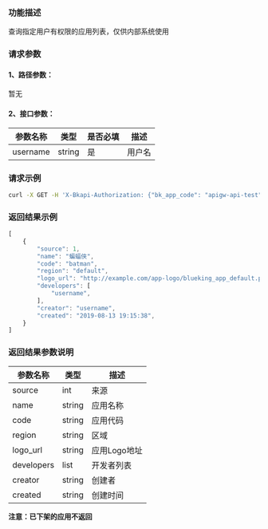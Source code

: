 ### 功能描述
查询指定用户有权限的应用列表，仅供内部系统使用

### 请求参数

#### 1、路径参数：
暂无

#### 2、接口参数：
| 参数名称 | 类型 | 是否必填 | 描述 |
| -------- | ---- | -------- | ---- |
| username | string | 是 | 用户名 |

### 请求示例
```bash
curl -X GET -H 'X-Bkapi-Authorization: {"bk_app_code": "apigw-api-test", "bk_app_secret": "***"}' --insecure https://bkapi.example.com/api/bkpaas3/prod/system/uni_applications/query/by_username/?username=admin
```

### 返回结果示例
```javascript
[
    {
        "source": 1,
        "name": "蝙蝠侠",
        "code": "batman",
        "region": "default",
        "logo_url": "http://example.com/app-logo/blueking_app_default.png",
        "developers": [
            "username",
        ],
        "creator": "username",
        "created": "2019-08-13 19:15:38",
    }
]
```

### 返回结果参数说明
| 参数名称 | 类型 | 描述 |
| -------- | ---- | ---- |
| source | int | 来源 |
| name | string | 应用名称 |
| code | string | 应用代码 |
| region | string | 区域 |
| logo_url | string | 应用Logo地址 |
| developers | list | 开发者列表 |
| creator | string | 创建者 |
| created | string | 创建时间 |

**注意：已下架的应用不返回**